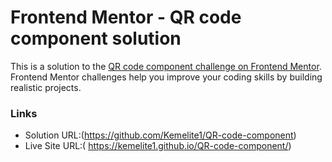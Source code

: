 # Frontend Mentor - QR code component solution

This is a solution to the [QR code component challenge on Frontend Mentor](https://www.frontendmentor.io/challenges/qr-code-component-iux_sIO_H). Frontend Mentor challenges help you improve your coding skills by building realistic projects. 

### Links

- Solution URL:(https://github.com/Kemelite1/QR-code-component)
- Live Site URL:( https://kemelite1.github.io/QR-code-component/)
